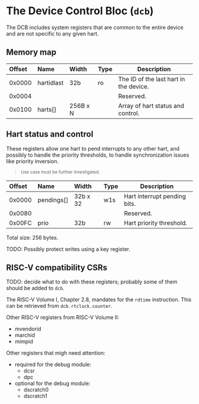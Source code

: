 # The Device Control Bloc (`dcb`)

The DCB includes system registers that are common to the entire device and are not specific to any given hart.

## Memory map

| Offset | Name | Width | Type | Description | 
|:-------|:-----|:------|:-----|-------------|
| 0x0000 | hartidlast | 32b | ro | The ID of the last hart in the device. |
| 0x0004 | | | | Reserved. |
| 0x0100 | harts[] | 256B x N | | Array of hart status and control. |

## Hart status and control

These registers allow one hart to pend interrupts to any other hart, and possibly to handle the priority thresholds, to handle synchronization issues like priority inversion.

> <sup>Use case must be further investigated.</sup>

| Offset | Name | Width | Type | Description | 
|:-------|:-----|:------|:-----|-------------|
| 0x0000 | pendings[] | 32b x 32 | w1s | Hart interrupt pending bits. |
| 0x0080 |  |  |  | Reserved. |
| 0x00FC | prio | 32b | rw | Hart priority threshold. |

Total size: 256 bytes.

TODO: Possibly protect writes using a key register.

## RISC-V compatibility CSRs

TODO: decide what to do with these registers; probably some of them should be added to `dcb`.

The RISC-V Volume I, Chapter 2.8, mandates for the `rdtime` instruction. This can be retrieved from `dcb.rtclock.counter`.

Other RISC-V registers from RISC-V Volume II:

- mvendorid 
- marchid 
- mimpid 

Other registers that migh need attention:

- required for the debug module: 
  - dcsr 
  - dpc 
- optional for the debug module: 
  - dscratch0 
  - dscratch1 
